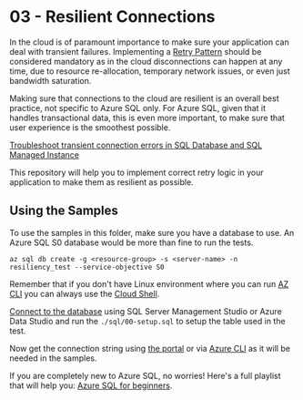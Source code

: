 # 03 - Resilient Connections

In the cloud is of paramount importance to make sure your application can deal with transient failures. Implementing a [Retry Pattern](https://docs.microsoft.com/en-us/azure/architecture/patterns/retry) should be considered mandatory as in the cloud disconnections can happen at any time, due to resource re-allocation, temporary network issues, or even just bandwidth saturation. 

Making sure that connections to the cloud are resilient is an overall best practice, not specific to Azure SQL only. For Azure SQL, given that it handles transactional data, this is even more important, to make sure that user experience is the smoothest possible.

[Troubleshoot transient connection errors in SQL Database and SQL Managed Instance](https://docs.microsoft.com/en-us/azure/azure-sql/database/troubleshoot-common-connectivity-issues)

This repository will help you to implement correct retry logic in your application to make them as resilient as possible.

## Using the Samples

To use the samples in this folder, make sure you have a database to use. An Azure SQL S0 database would be more than fine to run the tests.

```
az sql db create -g <resource-group> -s <server-name> -n resiliency_test --service-objective S0
```

Remember that if you don't have Linux environment where you can run [AZ CLI](https://docs.microsoft.com/en-us/cli/azure/install-azure-cli?view=azure-cli-latest) you can always use the [Cloud Shell](https://docs.microsoft.com/en-us/azure/cloud-shell/quickstart).

[Connect to the database](https://docs.microsoft.com/en-us/azure/azure-sql/database/connect-query-content-reference-guide) using SQL Server Management Studio or Azure Data Studio and run the `./sql/00-setup.sql` to setup the table used in the test.

Now get the connection string using [the portal](https://docs.microsoft.com/en-us/azure/sql-database/sql-database-connect-query-dotnet-core#get-adonet-connection-information-optional) or via [Azure CLI](https://docs.microsoft.com/en-us/cli/azure/sql/db?view=azure-cli-latest#az-sql-db-show-connection-string) as it will be needed in the samples.

If you are completely new to Azure SQL, no worries! Here's a full playlist that will help you: [Azure SQL for beginners](https://www.youtube.com/playlist?list=PLlrxD0HtieHi5c9-i_Dnxw9vxBY-TqaeN).
